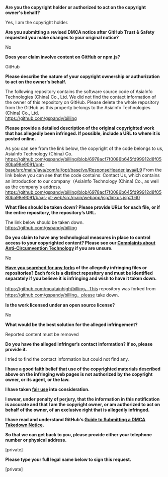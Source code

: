 **Are you the copyright holder or authorized to act on the copyright owner's behalf?**

Yes, I am the copyright holder.

**Are you submitting a revised DMCA notice after GitHub Trust & Safety requested you make changes to your original notice?**

No

**Does your claim involve content on GitHub or npm.js?**

GitHub

**Please describe the nature of your copyright ownership or authorization to act on the owner's behalf.**

The following repository contains the software source code of AsiaInfo Technologies (China) Co., Ltd. We did not find the contact information of the owner of this repository on GitHub. Please delete the whole repository from the GitHub as this property belongs to the AsiaInfo Technologies (China) Co., Ltd.  
https://github.com/gspandy/billing

**Please provide a detailed description of the original copyrighted work that has allegedly been infringed. If possible, include a URL to where it is posted online.**

As you can see from the link below, the copyright of the code belongs to us, AsiaInfo Technology (China) Co.
https://github.com/gspandy/billing/blob/6978acf7f0086b645fd99912d8f0580ba98e9091/opt-base/src/main/java/com/ai/opt/base/vo/ResponseHeader.java#L9
From the link below you can see that the code contains: Contact Us, which contains an introduction to our company（AsiaInfo Technology (China) Co., as well as the company's address.
https://github.com/gspandy/billing/blob/6978acf7f0086b645fd99912d8f0580ba98e9091/baas-pt-web/src/main/webapp/jsp/linkus.jsp#L60

**What files should be taken down? Please provide URLs for each file, or if the entire repository, the repository’s URL.**

The link below should be taken down.  
https://github.com/gspandy/billing

**Do you claim to have any technological measures in place to control access to your copyrighted content? Please see our <a href="https://docs.github.com/articles/guide-to-submitting-a-dmca-takedown-notice#complaints-about-anti-circumvention-technology">Complaints about Anti-Circumvention Technology</a> if you are unsure.**

No

**<a href="https://docs.github.com/articles/dmca-takedown-policy#b-what-about-forks-or-whats-a-fork">Have you searched for any forks</a> of the allegedly infringing files or repositories? Each fork is a distinct repository and must be identified separately if you believe it is infringing and wish to have it taken down.**

https://github.com/moutainhigh/billing，This repository was forked from https://github.com/gspandy/billing，please take down.

**Is the work licensed under an open source license?**

No

**What would be the best solution for the alleged infringement?**

Reported content must be removed

**Do you have the alleged infringer’s contact information? If so, please provide it.**

I tried to find the contact information but could not find any.

**I have a good faith belief that use of the copyrighted materials described above on the infringing web pages is not authorized by the copyright owner, or its agent, or the law.**

**I have taken <a href="https://www.lumendatabase.org/topics/22">fair use</a> into consideration.**

**I swear, under penalty of perjury, that the information in this notification is accurate and that I am the copyright owner, or am authorized to act on behalf of the owner, of an exclusive right that is allegedly infringed.**

**I have read and understand GitHub's <a href="https://docs.github.com/articles/guide-to-submitting-a-dmca-takedown-notice/">Guide to Submitting a DMCA Takedown Notice</a>.**

**So that we can get back to you, please provide either your telephone number or physical address.**

[private]

**Please type your full legal name below to sign this request.**

[private]
